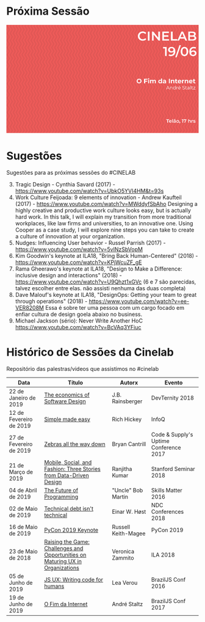 # Próxima Sessão
![Em cartaz](/posters/2019_06_19.png)

# Sugestões
Sugestões para as próximas sessões do #CINELAB

3. Tragic Design - Cynthia Savard (2017) - https://www.youtube.com/watch?v=UbkO5YVI4HM&t=93s
4. Work Culture Feijoada: 9 elements of innovation - Andrew Kaufteil (2017) - https://www.youtube.com/watch?v=MWddyfSbAho
Designing a highly creative and productive work culture looks easy, but is actually hard work. In this talk, I will explain my transition from more traditional workplaces, like law firms and universities, to an innovative one. Using Cooper as a case study, I will explore nine steps you can take to create a culture of innovation at your organization.
5. Nudges: Influencing User behavior - Russel Parrish (2017) - https://www.youtube.com/watch?v=5vlNzSbVopM
6. Kim Goodwin's keynote at ILA18, "Bring Back Human-Centered" (2018) - https://www.youtube.com/watch?v=KPjWcuZF_gE
7. Rama Gheerawo's keynote at ILA18, "Design to Make a Difference: inclusive design and interactions" (2018) - https://www.youtube.com/watch?v=U9Qhzt1xGVc
(6 e 7 são parecidas, talvez escolher entre elas. não assisti nenhuma das duas completa)
8. Dave Malouf's keynote at ILA18, "DesignOps: Getting your team to great through operations" (2018) - https://www.youtube.com/watch?v=ee-VER8208M
Essa é sobre ter uma pessoa com um cargo focado em enfiar cultura de design goela abaixo no business.
9. Michael Jackson (sério): Never Write Another HoC https://www.youtube.com/watch?v=BcVAq3YFiuc


# Histórico de Sessões da Cinelab
Repositório das palestras/videos que assistimos no #cinelab

| Data                    | Título                                                                                                                        | Autorx              | Evento                                 |
|-------------------------|-------------------------------------------------------------------------------------------------------------------------------|---------------------|----------------------------------------|
| 22 de Janeiro de 2019   | [The economics of Software Design](https://www.youtube.com/watch?v=TQ9rng6YFeY)                                               | J.B. Rainsberger    | DevTernity 2018                        |
| 12 de Fevereiro de 2019 |                                                      [Simple made easy](https://www.infoq.com/presentations/Simple-Made-Easy) | Rich Hickey         |  InfoQ                                 |
| 27 de Fevereiro de 2019 | [Zebras all the way down](https://www.youtube.com/watch?v=fE2KDzZaxvE)                                                        | Bryan Cantrill      | Code & Supply's Uptime Conference 2017 |
| 21 de Março de 2019     | [Mobile, Social, and Fashion: Three Stories from Data-Driven Design](https://www.youtube.com/watch?v=r2kKHelhdBA)             | Ranjitha Kumar      | Stanford Seminar 2018                  |
| 04 de Abril de 2019     | [The Future of Programming](https://www.youtube.com/watch?v=ecIWPzGEbFc)                                                      | "Uncle" Bob Martin  |  Skills Matter 2016                    |
| 02 de Maio de 2019      | [Technical debt isn't technical](https://www.youtube.com/watch?v=CXyNZYDO07Q)                                                 | Einar W. Høst       | NDC Conferences 2018                   |
| 16 de Maio de 2019      | [PyCon 2019 Keynote](https://www.youtube.com/watch?v=ftP5BQh1-YM)                                                             | Russell Keith-Magee | PyCon 2019                             |
| 23 de Maio de 2018      | [Raising the Game: Challenges and Opportunities on Maturing UX in Organizations](https://www.youtube.com/watch?v=vjkKZTLJBi8) | Veronica Zammito    | ILA 2018                               |
| 05 de Junho de 2019     | [JS UX: Writing code for humans](https://www.youtube.com/watch?v=loj3CLHovt0)                                                 | Lea Verou           | BrazilJS Conf 2016                     |
| 19 de Junho de 2019     | [O Fim da Internet](https://www.youtube.com/watch?v=CcDMWrH6VHU)                                                 | André Staltz        | BrazilJS Conf 2017                     |
